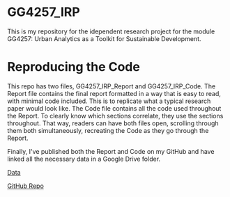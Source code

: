 # GG4257_IRP
This is my repository for the idependent research project for the module GG4257: Urban Analytics as a Toolkit for Sustainable Development.

# Reproducing the Code
This repo has two files, GG4257_IRP_Report and GG4257_IRP_Code. The Report file contains the final report formatted in a way that is easy to read, with minimal code included. This is to replicate what a typical research paper would look like. The Code file contains all the code used throughout the Report. To clearly know which sections correlate, they use the sections throughout. That way, readers can have both files open, scrolling through them both simultaneously, recreating the Code as they go through the Report. 

Finally, I've published both the Report and Code on my GitHub and have linked all the necessary data in a Google Drive folder.

[Data](https://drive.google.com/drive/folders/1FTuEH6cTcNmxLGDjKp0Z7PCKc2WacJs8?usp=sharing)

[GitHub Repo](https://github.com/SeanH0122/GG4257_IRP)
